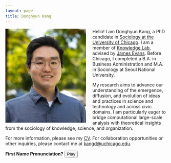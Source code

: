 ```yaml
---
layout: page
title: Donghyun Kang
---
```

<img src="/assets/img/headshot_for_webpage.png" alt="Donghyun Kang" style="float: left; margin-right: 20px; width: 50%;">

<p>Hello! I am Donghyun Kang, a PhD candidate in <a href="https://sociology.uchicago.edu/">Sociology at the University of Chicago</a>. I am a member of <a href="https://www.knowledgelab.org/">Knowledge Lab</a>, advised by <a href="https://sociology.uchicago.edu/directory/James-A-Evans">James Evans</a>. Before Chicago, I completed a B.A. in Business Administration and M.A. in Sociology at Seoul National University.</p>

<p>My research aims to advance our understanding of the emergence, diffusion, and evolution of ideas and practices in science and technology and across civic domains. I am particularly eager to bridge computational large-scale analysis with theoretical insights from the sociology of knowledge, science, and organization.</p>

<p>For more information, please see my <a href="https://www.dropbox.com/scl/fi/oarnlwd4bplewwm7opgzm/Donghyun_Kang_CV_Feb_2024.pdf?rlkey=k1xni74gdkkq96lhr7onyauog&raw=1">CV</a>. For collaboration opportunities or other inquiries, please contact me at <a href="mailto:kangd@uchicago.edu">kangd@uchicago.edu</a>.</p>

**First Name Pronunciation?** <audio id="myAudio" src="/assets/audio/Donghyun_Say.mp3"></audio> <button onclick="document.getElementById('myAudio').play()">Play</button>

